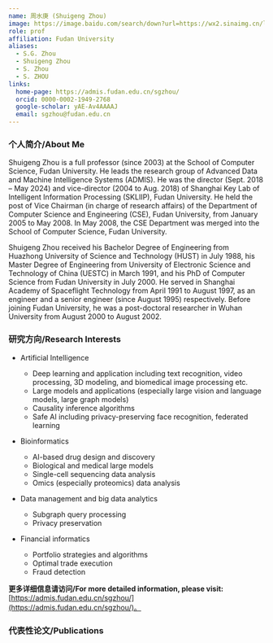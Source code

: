 ```yaml
---
name: 周水庚 (Shuigeng Zhou)
image: https://image.baidu.com/search/down?url=https://wx2.sinaimg.cn/large/008K2OkEly1i34327e7twj30k00qo0u4.jpg
role: prof
affiliation: Fudan University
aliases:
  - S.G. Zhou
  - Shuigeng Zhou
  - S. Zhou
  - S. ZHOU
links:
  home-page: https://admis.fudan.edu.cn/sgzhou/
  orcid: 0000-0002-1949-2768
  google-scholar: yAE-Av4AAAAJ
  email: sgzhou@fudan.edu.cn
---
```


### 个人简介/About Me
Shuigeng Zhou is a full professor (since 2003) at the School of Computer Science, Fudan University. He leads the research group of Advanced Data and Machine Intelligence Systems (ADMIS). He was the director (Sept. 2018 – May 2024) and vice-director (2004 to Aug. 2018) of Shanghai Key Lab of Intelligent Information Processing (SKLIIP), Fudan University. He held the post of Vice Chairman (in charge of research affairs) of the Department of Computer Science and Engineering (CSE), Fudan University, from January 2005 to May 2008. In May 2008, the CSE Department was merged into the School of Computer Science, Fudan University.

Shuigeng Zhou received his Bachelor Degree of Engineering from Huazhong University of Science and Technology (HUST) in July 1988, his Master Degree of Engineering from University of Electronic Science and Technology of China (UESTC) in March 1991, and his PhD of Computer Science from Fudan University in July 2000. He served in Shanghai Academy of Spaceflight Technology from April 1991 to August 1997, as an engineer and a senior engineer (since August 1995) respectively. Before joining Fudan University, he was a post-doctoral researcher in Wuhan University from August 2000 to August 2002.

### 研究方向/Research Interests
- Artificial Intelligence
  - Deep learning and application including text recognition, video processing, 3D modeling, and biomedical image processing etc.
  - Large models and applications (especially large vision and language models, large graph models)
  - Causality inference algorithms
  - Safe AI including privacy-preserving face recognition, federated learning

- Bioinformatics
  - AI-based drug design and discovery
  - Biological and medical large models
  - Single-cell sequencing data analysis
  - Omics (especially proteomics) data analysis

- Data management and big data analytics
  - Subgraph query processing
  - Privacy preservation

- Financial informatics
  - Portfolio strategies and algorithms
  - Optimal trade execution
  - Fraud detection

**更多详细信息请访问/For more detailed information, please visit:** [https://admis.fudan.edu.cn/sgzhou/](https://admis.fudan.edu.cn/sgzhou/)。

### 代表性论文/Publications
